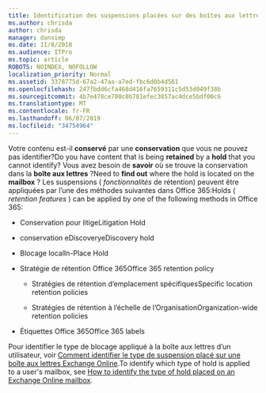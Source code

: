 ```yaml
---
title: Identification des suspensions placées sur des boîtes aux lettres
ms.author: chrisda
author: chrisda
manager: dansimp
ms.date: 11/8/2018
ms.audience: ITPro
ms.topic: article
ROBOTS: NOINDEX, NOFOLLOW
localization_priority: Normal
ms.assetid: 3378775d-67a2-47aa-a7ed-fbc6d0b4d561
ms.openlocfilehash: 247fbdd6cfa468d416fa7659311c5d53d049f38b
ms.sourcegitcommit: 4b7e478ce700c0b781efec3857ac4dce5bdf00c6
ms.translationtype: MT
ms.contentlocale: fr-FR
ms.lasthandoff: 06/07/2019
ms.locfileid: "34754964"
---
```

<span data-ttu-id="a920c-102">Votre contenu est-il **conservé** par une **conservation** que vous ne pouvez pas identifier?</span><span class="sxs-lookup"><span data-stu-id="a920c-102">Do you have content that is being **retained** by a **hold** that you cannot identify?</span></span> <span data-ttu-id="a920c-103">Vous avez besoin de **savoir** où se trouve la conservation dans la **boîte aux lettres** ?</span><span class="sxs-lookup"><span data-stu-id="a920c-103">Need to **find out** where the hold is located on the **mailbox** ?</span></span> <span data-ttu-id="a920c-104">Les suspensions ( *fonctionnalités* de rétention) peuvent être appliquées par l’une des méthodes suivantes dans Office 365:</span><span class="sxs-lookup"><span data-stu-id="a920c-104">Holds (  *retention features*  ) can be applied by one of the following methods in Office 365:</span></span> 
  
- <span data-ttu-id="a920c-105">Conservation pour litige</span><span class="sxs-lookup"><span data-stu-id="a920c-105">Litigation Hold</span></span> 
    
- <span data-ttu-id="a920c-106">conservation eDiscovery</span><span class="sxs-lookup"><span data-stu-id="a920c-106">eDiscovery hold</span></span>
    
- <span data-ttu-id="a920c-107">Blocage local</span><span class="sxs-lookup"><span data-stu-id="a920c-107">In-Place Hold</span></span>
    
- <span data-ttu-id="a920c-108">Stratégie de rétention Office 365</span><span class="sxs-lookup"><span data-stu-id="a920c-108">Office 365 retention policy</span></span> 
    
  - <span data-ttu-id="a920c-109">Stratégies de rétention d’emplacement spécifiques</span><span class="sxs-lookup"><span data-stu-id="a920c-109">Specific location retention policies</span></span>
    
  - <span data-ttu-id="a920c-110">Stratégies de rétention à l’échelle de l’Organisation</span><span class="sxs-lookup"><span data-stu-id="a920c-110">Organization-wide retention policies</span></span>
    
- <span data-ttu-id="a920c-111">Étiquettes Office 365</span><span class="sxs-lookup"><span data-stu-id="a920c-111">Office 365 labels</span></span>
    
<span data-ttu-id="a920c-112">Pour identifier le type de blocage appliqué à la boîte aux lettres d’un utilisateur, voir [Comment identifier le type de suspension placé sur une boîte aux lettres Exchange Online](https://docs.microsoft.com/office365/securitycompliance/identify-a-hold-on-an-exchange-online-mailbox).</span><span class="sxs-lookup"><span data-stu-id="a920c-112">To identify which type of hold is applied to a user's mailbox, see [How to identify the type of hold placed on an Exchange Online mailbox](https://docs.microsoft.com/office365/securitycompliance/identify-a-hold-on-an-exchange-online-mailbox).</span></span>
  

